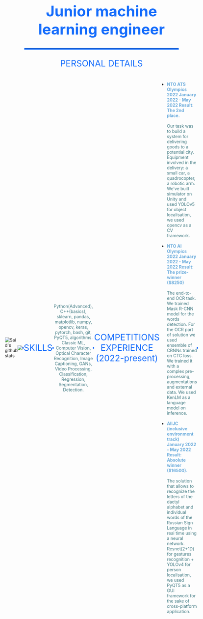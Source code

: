<h1 style="font-size: 48px; text-align: center; color: rgb(20,108,252);">
Junior machine learning engineer
</h1>

<hr style="border: 2px solid rgb(20,108,252);">
<p style="text-align:center; font-size:28px; color: rgb(20,108,252);">
    PERSONAL DETAILS
</p>

<div style="align-items: center; display: flex; justify-content: center;">
    <a>
        <img src="https://github-readme-stats.vercel.app/api?username=proton-bit&show_icons=truet&theme=transparent&hide_border=true" alt="Said's github stats" />
    </a>
    <a>
        <img src="https://github-readme-stats.vercel.app/api/top-langs/?username=proton-bit&theme=transparent&hide_border=true" />
    </a>

<hr style="border: 2px solid rgb(20,108,252);">
    <p style="text-align:center; font-size:28px; color: rgb(20,108,252);">
        SKILLS
    </p>
<hr style="border: 2px solid rgb(20,108,252);">
    <p style="text-align: center; color: rgb(68,124,132);">
        Python(Advanced), C++(basics), sklearn, pandas, matplotlib, numpy, opencv, keras, pytorch, bash, git, PyQT5, algorithms. Classic ML, Computer Vision, Optical Character Recognition, Image Captioning, GANs, Video Processing, Classification, Regression, Segmentation, Detection.
    </p>

<hr style="border: 2px solid rgb(20,108,252);">

<p style="text-align:center; font-size:28px; color: rgb(20,108,252);">
    COMPETITIONS EXPERIENCE (2022-present)
</p>

<ul>
    <li>
        <b style="color: rgb(108,172,220);">
            NTO ATS Olympics 2022 January 2022 - May 2022 Result: The 2nd place.
        </b>
        <br>
        <br>
        <a style="text-align: center; color: rgb(68,124,132);">
            Our task was to build a system for delivering goods to a potential city. Equipment involved in the delivery: a small car, a quadrocopter, a robotic arm. We’ve built simulator on Unity and used YOLOv5 for object localisation, we used opencv as a CV framework.
        </a>
        <br>
        <br>
    </li>
    <li>
        <b style="color: rgb(108,172,220);">
            NTO AI Olympics 2022 January 2022 - May 2022 Result: The prize-winner ($8250)
        </b>
        <br>
        <br>
        <a style="text-align: center; color: rgb(68,124,132);">
            The end-to-end OCR task. We trained Mask R-CNN model for the words detection. For the OCR part of solution we used ensemble of CRNNs trained on CTC loss. We trained it with a complex pre-processing, augmentations and external data. We used KenLM as a language model on inference.
        </a>
        <br>
        <br>
    </li>
    <li>
        <b style="color: rgb(108,172,220);">
            AIIJC (inclusive environment track) January 2022 - May 2022 Result: Absolute winner ($16500).
        </b>
        <br>
        <br>
        <a style="text-align: center; color: rgb(68,124,132);">
            The solution that allows to recognize the letters of the dactyl alphabet and individual words of the Russian Sign Language in real time using a neural network. Resnet(2+1D) for gestures recognition + YOLOv4 for person localisation, we used PyQT5 as a GUI framework for the sake of cross-platform application.
        </a>
    </li>
</ul>
<hr style="border: 2px solid rgb(20,108,252);">
